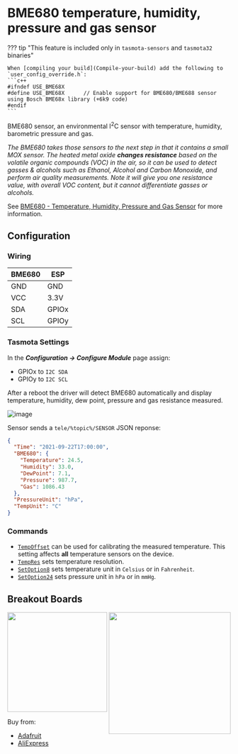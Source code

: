 # BME680 temperature, humidity, pressure and gas sensor
??? tip "This feature is included only in `tasmota-sensors` and `tasmota32` binaries" 

    When [compiling your build](Compile-your-build) add the following to `user_config_override.h`:
    ```c++
    #ifndef USE_BME68X
    #define USE_BME68X      // Enable support for BME680/BME688 sensor using Bosch BME68x library (+6k9 code)
    #endif
    ```

BME680 sensor, an environmental I<sup>2</sup>C sensor with temperature, humidity, barometric pressure and gas.

_The BME680 takes those sensors to the next step in that it contains a small MOX sensor. The heated metal oxide **changes resistance** based on the volatile organic compounds (VOC) in the air, so it can be used to detect gasses & alcohols such as Ethanol, Alcohol and Carbon Monoxide, and perform air quality measurements. Note it will give you one resistance value, with overall VOC content, but it cannot differentiate gasses or alcohols._

See [BME680 - Temperature, Humidity, Pressure and Gas Sensor](https://www.adafruit.com/product/3660) for more information.


## Configuration

### Wiring
| BME680   | ESP |
|---|---|
|GND   |GND   
|VCC   |3.3V   
|SDA   |GPIOx 
|SCL   |GPIOy

### Tasmota Settings 
In the **_Configuration -> Configure Module_** page assign:

- GPIOx to `I2C SDA`   
- GPIOy to `I2C SCL`

After a reboot the driver will detect BME680 automatically and display temperature, humidity, dew point, pressure and gas resistance measured.

![image](https://user-images.githubusercontent.com/6339962/134374908-a88c8bc6-0446-477e-9d98-ba2e00c527ef.png)

Sensor sends a  `tele/%topic%/SENSOR` JSON reponse:

```json
{
  "Time": "2021-09-22T17:00:00",
  "BME680": {
    "Temperature": 24.5,
    "Humidity": 33.0,
    "DewPoint": 7.1,
    "Pressure": 987.7,
    "Gas": 1086.43
  },
  "PressureUnit": "hPa",
  "TempUnit": "C"
}
```
### Commands
- [`TempOffset`](Commands.md#tempoffset) can be used for calibrating the measured temperature. This setting affects **all** temperature sensors on the device.
- [`TempRes`](Commands.md#tempres) sets temperature resolution.
- [`SetOption8`](Commands.md#setoption8) sets temperature unit in `Celsius` or in `Fahrenheit`.
- [`SetOption24`](Commands.md#setoption24) sets pressure unit in `hPa` or in `mmHg`.

## Breakout Boards
<img src="https://github.com/arendst/arendst.github.io/blob/master/media/wemos/bme680-gas-pressure-humidity-temperature-sensor.jpg?raw=true" width=225>
<img src="https://github.com/arendst/arendst.github.io/blob/master/media/wemos/bme680-gas-pressure-humidity-temperature-sensor-adafruit.jpg?raw=true" align=right width=275>

Buy from:
- [Adafruit](https://www.adafruit.com/product/3660)
- [AliExpress](https://aliexpress.com/item/CFsunbird-BME680-temperature-and-humidity-temperature-pressure-high-altitude-sensor/32852091387.html)
